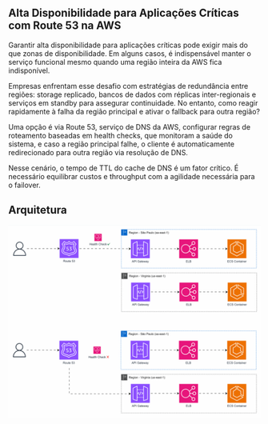 ## Alta Disponibilidade para Aplicações Críticas com Route 53 na AWS

Garantir alta disponibilidade para aplicações críticas pode exigir mais do que zonas de disponibilidade. Em alguns casos, é indispensável manter o serviço funcional mesmo quando uma região inteira da AWS fica indisponível.

Empresas enfrentam esse desafio com estratégias de redundância entre regiões: storage replicado, bancos de dados com réplicas inter-regionais e serviços em standby para assegurar continuidade. No entanto, como reagir rapidamente à falha da região principal e ativar o fallback para outra região?

Uma opção é via Route 53, serviço de DNS da AWS, configurar regras de roteamento baseadas em health checks, que monitoram a saúde do sistema, e caso a região principal falhe, o cliente é automaticamente redirecionado para outra região via resolução de DNS.

Nesse cenário, o tempo de TTL do cache de DNS é um fator crítico. É necessário equilibrar custos e throughput com a agilidade necessária para o failover.

## Arquitetura
![alt text](./gifs/dns-routing-active-passive.gif)